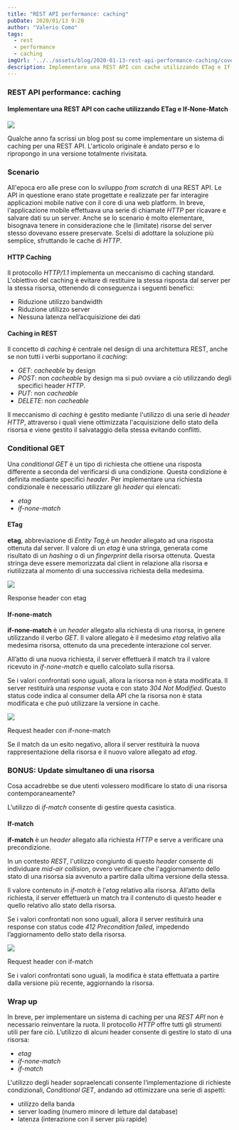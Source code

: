 ```yaml
---
title: "REST API performance: caching"
pubDate: 2020/01/13 9:20
author: "Valerio Como"
tags:
  - rest
  - performance
  - caching
imgUrl: '../../assets/blog/2020-01-13-rest-api-performance-caching/cover.png'
description: Implementare una REST API con cache utilizzando ETag e If-None-Match
---
```


### REST API performance: caching

#### Implementare una REST API con cache utilizzando ETag e If-None-Match

![](https://cdn-images-1.medium.com/max/2560/1*mTu0-GQ8HdlB55rSGbKF7Q.png)

Qualche anno fa scrissi un blog post su come implementare un sistema di caching per una REST API. L'articolo originale è andato perso e lo ripropongo in una versione totalmente rivisitata.

### Scenario

All'epoca ero alle prese con lo sviluppo *from scratch* di una REST API. Le API in questione erano state progettate e realizzate per far interagire applicazioni mobile native con il core di una web platform. In breve, l'applicazione mobile effettuava una serie di chiamate *HTTP* per ricavare e salvare dati su un server. Anche se lo scenario è molto elementare, bisognava tenere in considerazione che le (limitate) risorse del server stesso dovevano essere preservate. Scelsi di adottare la soluzione più semplice, sfruttando le cache di *HTTP*.

#### HTTP Caching

Il protocollo *HTTP/1.1* implementa un meccanismo di caching standard. L'obiettivo del caching è evitare di restituire la stessa risposta dal server per la stessa risorsa, ottenendo di conseguenza i seguenti benefici:

* Riduzione utilizzo bandwidth
* Riduzione utilizzo server
* Nessuna latenza nell’acquisizione dei dati

#### Caching in REST

Il concetto di *caching* è centrale nel design di una architettura REST, anche se non tutti i verbi supportano il *caching*:

* *GET*: *cacheable* by design
* *POST*: non *cacheable* by design ma si può ovviare a ciò utilizzando degli specifici header *HTTP*.
* *PUT*: non *cacheable*
* *DELETE*: non *cacheable*

Il meccanismo di *caching* è gestito mediante l'utilizzo di una serie di *header HTTP*, attraverso i quali viene ottimizzata l'acquisizione dello stato della risorsa e viene gestito il salvataggio della stessa evitando conflitti.

### Conditional GET

Una *conditional GET* è un tipo di richiesta che ottiene una risposta differente a seconda del verificarsi di una condizione. Questa condizione è definita mediante specifici *header*. Per implementare una richiesta condizionale è necessario utilizzare gli *header* qui elencati:

* *etag*
* *if-none-match*

#### ETag

**etag**, abbreviazione di *Entity Tag*,è un *header* allegato ad una risposta ottenuta dal server. Il valore di un *etag* è una stringa, generata come risultato di un *hashing* o di un *fingerprint* della risorsa ottenuta. Questa stringa deve essere memorizzata dal client in relazione alla risorsa e riutilizzata al momento di una successiva richiesta della medesima.

![](https://cdn-images-1.medium.com/max/800/1*_5trzppjDWx_KfCY--EIoA.png)

Response header con etag

#### **If-none-match**

**if-none-match** è un *header* allegato alla richiesta di una risorsa, in genere utilizzando il verbo *GET*. Il valore allegato è il medesimo *etag* relativo alla medesima risorsa, ottenuto da una precedente interazione col server.

All’atto di una nuova richiesta, il server effettuerà il match tra il valore ricevuto in *if-none-match* e quello calcolato sulla risorsa.

Se i valori confrontati sono uguali, allora la risorsa non è stata modificata. Il server restituirà una *response* vuota e con stato *304 Not Modified*. Questo status code indica al consumer della API che la risorsa non è stata modificata e che può utilizzare la versione in cache.

![](https://cdn-images-1.medium.com/max/800/1*ZbH8kCn1nM2x0yr1TIJKdA.png)

Request header con if-none-match

Se il match da un esito negativo, allora il server restituirà la nuova rappresentazione della risorsa e il nuovo valore allegato ad *etag*.

### BONUS: Update simultaneo di una risorsa

Cosa accadrebbe se due utenti volessero modificare lo stato di una risorsa contemporaneamente?

L’utilizzo di *if-match* consente di gestire questa casistica.

#### If-match

**if-match** è un *header* allegato alla richiesta *HTTP* e serve a verificare una precondizione.

In un contesto *REST*, l'utilizzo congiunto di questo *header* consente di individuare *mid-air collision*, ovvero verificare che l'aggiornamento dello stato di una risorsa sia avvenuto a partire dalla ultima versione della stessa.

Il valore contenuto in *if-match* è l’*etag* relativo alla risorsa. All’atto della richiesta, il server effettuerà un match tra il contenuto di questo header e quello relativo allo stato della risorsa.

Se i valori confrontati non sono uguali, allora il server restituirà una response con status code *412 Precondition failed*, impedendo l’aggiornamento dello stato della risorsa.

![](https://cdn-images-1.medium.com/max/800/1*2aC4DwhCiQZRYHWDIwUwmw.png)

Request header con if-match

Se i valori confrontati sono uguali, la modifica è stata effettuata a partire dalla versione più recente, aggiornando la risorsa.

### **Wrap up**

In breve, per implementare un sistema di caching per una *REST API* non è necessario reinventare la ruota. Il protocollo *HTTP* offre tutti gli strumenti utili per fare ciò. L’utilizzo di alcuni header consente di gestire lo stato di una risorsa:

* *etag*
* *if-none-match*
* *if-match*

L'utilizzo degli header sopraelencati consente l’implementazione di richieste condizionali, *Conditional GET*, andando ad ottimizzare una serie di aspetti:

* utilizzo della banda
* server loading (numero minore di letture dal database)
* latenza (interazione con il server più rapide)